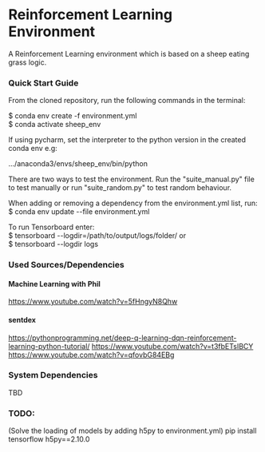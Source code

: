# Reinforcement Learning Environment
A Reinforcement Learning environment which is based on a sheep eating grass logic.   

### Quick Start Guide
From the cloned repository, run the following commands in the terminal:

$ conda env create -f environment.yml  
$ conda activate sheep_env

If using pycharm, set the interpreter to the python version in the created conda env e.g:

.../anaconda3/envs/sheep_env/bin/python

There are two ways to test the environment. Run the "suite_manual.py" file to test manually or run "suite_random.py" to test random behaviour.   

When adding or removing a dependency from the environment.yml list, run:  
$ conda env update --file environment.yml

To run Tensorboard enter:  
$ tensorboard --logdir=/path/to/output/logs/folder/
or   
$ tensorboard --logdir logs

### Used Sources/Dependencies

#### Machine Learning with Phil
https://www.youtube.com/watch?v=5fHngyN8Qhw

#### sentdex
https://pythonprogramming.net/deep-q-learning-dqn-reinforcement-learning-python-tutorial/
https://www.youtube.com/watch?v=t3fbETsIBCY  
https://www.youtube.com/watch?v=qfovbG84EBg

### System Dependencies 
TBD

### TODO:
(Solve the loading of models by adding h5py to environment.yml)
pip install tensorflow h5py==2.10.0